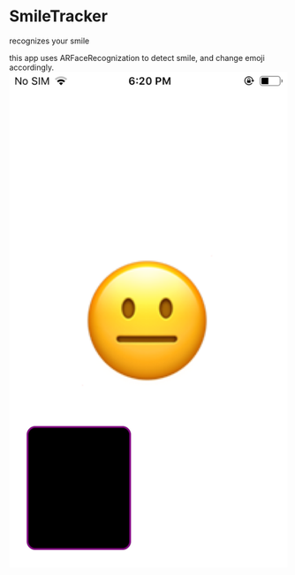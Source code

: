 # SmileTracker
recognizes your smile

this app uses ARFaceRecognization to detect smile, and change emoji accordingly.
![](ss.png)
